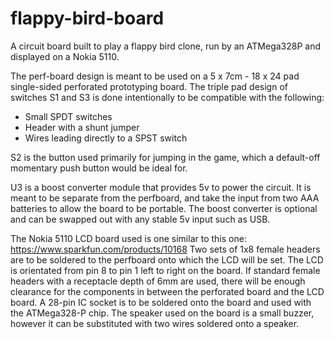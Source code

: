 # flappy-bird-board
A circuit board built to play a flappy bird clone, run by an ATMega328P and displayed on a Nokia 5110.

The perf-board design is meant to be used on a 5 x 7cm - 18 x 24 pad single-sided perforated prototyping board.
The triple pad design of switches S1 and S3 is done intentionally to be compatible with the following:
  - Small SPDT switches
  - Header with a shunt jumper
  - Wires leading directly to a SPST switch

S2 is the button used primarily for jumping in the game, which a default-off momentary push button would be ideal for.

U3 is a boost converter module that provides 5v to power the circuit. It is meant to be separate from the perfboard, and take the input from two AAA batteries to allow the board to be portable. The boost converter is optional and can be swapped out with any stable 5v input such as USB. 

The Nokia 5110 LCD board used is one similar to this one: https://www.sparkfun.com/products/10168
Two sets of 1x8 female headers are to be soldered to the perfboard onto which the LCD will be set. The LCD is orientated from pin 8 to pin 1 left to right on the board. If standard female headers with a receptacle depth of 6mm are used, there will be enough clearance for the components in between the perforated board and the LCD board. A 28-pin IC socket is to be soldered onto the board and used with the ATMega328-P chip. The speaker used on the board is a small buzzer, however it can be substituted with two wires soldered onto a speaker.
